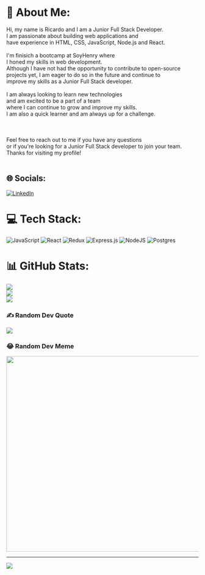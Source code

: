 # 💫 About Me:
Hi, my name is Ricardo  and I am a Junior Full Stack Developer. <br>I am passionate about building web applications and <br>have experience in HTML, CSS, JavaScript, Node.js and React.<br><br>I'm finisich a bootcamp at SoyHenry where <br>I honed my skills in web development. <br>Although I have not had the opportunity to contribute to open-source <br>projects yet, I am eager to do so in the future and continue to <br>improve my skills as a Junior Full Stack developer.<br><br>I am always looking to learn new technologies <br>and am excited to be a part of a team <br>where I can continue to grow and improve my skills. <br>I am also a quick learner and am always up for a challenge.<br><br><br><br>Feel free to reach out to me if you have any questions <br>or if you're looking for a Junior Full Stack developer to join your team. <br>Thanks for visiting my profile!<br><br>


## 🌐 Socials:
[![LinkedIn](https://img.shields.io/badge/LinkedIn-%230077B5.svg?logo=linkedin&logoColor=white)](https://linkedin.com/in/https://www.linkedin.com/in/ricardo-lafranconi-b01b57106/) 

# 💻 Tech Stack:
![JavaScript](https://img.shields.io/badge/javascript-%23323330.svg?style=for-the-badge&logo=javascript&logoColor=%23F7DF1E) ![React](https://img.shields.io/badge/react-%2320232a.svg?style=for-the-badge&logo=react&logoColor=%2361DAFB) ![Redux](https://img.shields.io/badge/redux-%23593d88.svg?style=for-the-badge&logo=redux&logoColor=white) ![Express.js](https://img.shields.io/badge/express.js-%23404d59.svg?style=for-the-badge&logo=express&logoColor=%2361DAFB) ![NodeJS](https://img.shields.io/badge/node.js-6DA55F?style=for-the-badge&logo=node.js&logoColor=white) ![Postgres](https://img.shields.io/badge/postgres-%23316192.svg?style=for-the-badge&logo=postgresql&logoColor=white)
# 📊 GitHub Stats:
![](https://github-readme-stats.vercel.app/api?username=ricardolafranconi&theme=dark&hide_border=true&include_all_commits=false&count_private=false)<br/>
![](https://github-readme-streak-stats.herokuapp.com/?user=ricardolafranconi&theme=dark&hide_border=true)<br/>
![](https://github-readme-stats.vercel.app/api/top-langs/?username=ricardolafranconi&theme=dark&hide_border=true&include_all_commits=false&count_private=false&layout=compact)

### ✍️ Random Dev Quote
![](https://quotes-github-readme.vercel.app/api?type=horizontal&theme=radical)

### 😂 Random Dev Meme
<img src="https://random-memer.herokuapp.com/" width="512px"/>

---
[![](https://visitcount.itsvg.in/api?id=ricardolafranconi&icon=0&color=0)](https://visitcount.itsvg.in)

<!-- Proudly created with GPRM ( https://gprm.itsvg.in ) -->

